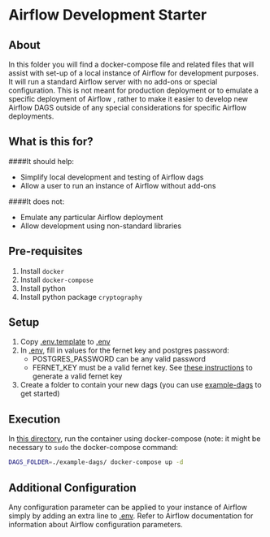 Airflow Development Starter
===

About
---

In this folder you will find a docker-compose file and related files that will assist with set-up of a local instance of
Airflow for development purposes. It will run a standard Airflow server with no add-ons or special configuration. This
is not meant for production deployment or to emulate a specific deployment of Airflow , rather to make it easier to
develop new Airflow DAGS outside of any special considerations for specific Airflow deployments.

What is this for?
---

####It should help:
- Simplify local development and testing of Airflow dags
- Allow a user to run an instance of Airflow without add-ons

####It does not:
- Emulate any particular Airflow deployment
- Allow development using non-standard libraries

Pre-requisites
---

1. Install `docker`
2. Install `docker-compose`
3. Install python
4. Install python package `cryptography`

Setup
---

1. Copy [.env.template]() to [.env]()
2. In [.env](), fill in values for the fernet key and postgres password:
      - POSTGRES_PASSWORD can be any valid password
      - FERNET_KEY must be a valid fernet key. See [these instructions](https://bcb.github.io/airflow/fernet-key)
        to generate a valid fernet key
3. Create a folder to contain your new dags (you can use [example-dags]() to get started)

Execution
---

In [this directory](.), run the container using docker-compose (note: it might be necessary to `sudo` the docker-compose
command:

```bash
DAGS_FOLDER=./example-dags/ docker-compose up -d
```

Additional Configuration
---

Any configuration parameter can be applied to your instance of Airflow simply by adding an extra line to [.env](). Refer
to Airflow documentation for information about Airflow configuration parameters.
